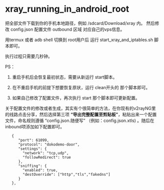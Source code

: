 # xray_running_in_android_root

把全部文件下载到你的手机本地路径，例如 /sdcard/Download/xray 内。
然后修改 config.json 配置文件 outbound 区域 对应自己的vps信息。

用termux 或者 adb shell  切换到 root用户后 运行 start_xray_and_iptables.sh 脚本即可。

执行过程只需要几秒钟。

PS：

1. 重启手机后会恢复最初状态，需要从新运行 start脚本。

2. 在不重启手机的前提下想要恢复原状，运行 clean开头的 那个脚本即可。

3. 如果自己修改了配置文件，再次执行 start 那个脚本即可更新配置。


关于配置文件的修改或者生成，其实有个很简单的方法，在你现有的v2rayNG里的线路点击分享，然后选择第三项 **“导出完整配置至剪贴板”**，粘贴出来一个配置文件，命名规则遵循 “config.json.随便写” （例如：config.json.xtls) 。随后在inbound项添加如下配置即可。

```
   {
      "port": 61099,
      "protocol": "dokodemo-door",
      "settings": {
        "network": "tcp,udp",
        "followRedirect": true
      },
      "sniffing": {
        "enabled": true,
        "destOverride": ["http","tls","fakedns"]
      }
   }, 
```


